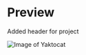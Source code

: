 # Preview

Added header for project

![Image of Yaktocat](https://octodex.github.com/images/yaktocat.png)

